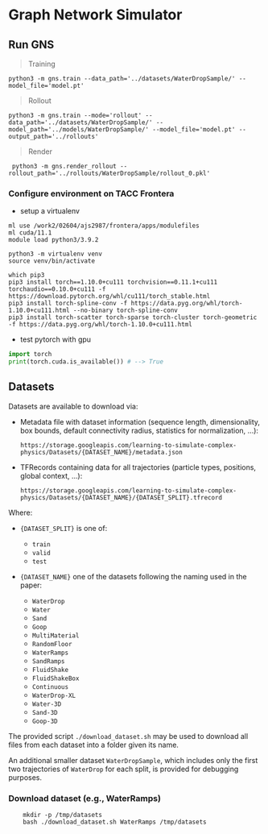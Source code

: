 # Graph Network Simulator

## Run GNS
> Training
```shell
python3 -m gns.train --data_path='../datasets/WaterDropSample/' --model_file='model.pt' 
```

> Rollout
```shell
python3 -m gns.train --mode='rollout' --data_path='../datasets/WaterDropSample/' --model_path='../models/WaterDropSample/' --model_file='model.pt' --output_path='../rollouts'
```

> Render
```shell
 python3 -m gns.render_rollout --rollout_path='../rollouts/WaterDropSample/rollout_0.pkl' 
```

### Configure environment on TACC Frontera

- setup a virtualenv
```
ml use /work2/02604/ajs2987/frontera/apps/modulefiles
ml cuda/11.1
module load python3/3.9.2

python3 -m virtualenv venv
source venv/bin/activate

which pip3
pip3 install torch==1.10.0+cu111 torchvision==0.11.1+cu111 torchaudio==0.10.0+cu111 -f https://download.pytorch.org/whl/cu111/torch_stable.html
pip3 install torch-spline-conv -f https://data.pyg.org/whl/torch-1.10.0+cu111.html --no-binary torch-spline-conv
pip3 install torch-scatter torch-sparse torch-cluster torch-geometric -f https://data.pyg.org/whl/torch-1.10.0+cu111.html
```

- test pytorch with gpu

```python
import torch
print(torch.cuda.is_available()) # --> True
```
## Datasets

Datasets are available to download via:

* Metadata file with dataset information (sequence length, dimensionality, box bounds, default connectivity radius, statistics for normalization, ...):

  `https://storage.googleapis.com/learning-to-simulate-complex-physics/Datasets/{DATASET_NAME}/metadata.json`

* TFRecords containing data for all trajectories (particle types, positions, global context, ...):

  `https://storage.googleapis.com/learning-to-simulate-complex-physics/Datasets/{DATASET_NAME}/{DATASET_SPLIT}.tfrecord`

Where:

* `{DATASET_SPLIT}` is one of:
  * `train`
  * `valid`
  * `test`

* `{DATASET_NAME}` one of the datasets following the naming used in the paper:
  * `WaterDrop`
  * `Water`
  * `Sand`
  * `Goop`
  * `MultiMaterial`
  * `RandomFloor`
  * `WaterRamps`
  * `SandRamps`
  * `FluidShake`
  * `FluidShakeBox`
  * `Continuous`
  * `WaterDrop-XL`
  * `Water-3D`
  * `Sand-3D`
  * `Goop-3D`

The provided script `./download_dataset.sh` may be used to download all files from each dataset into a folder given its name.

An additional smaller dataset `WaterDropSample`, which includes only the first two trajectories of `WaterDrop` for each split, is provided for debugging purposes.

### Download dataset (e.g., WaterRamps)


```shell
    mkdir -p /tmp/datasets
    bash ./download_dataset.sh WaterRamps /tmp/datasets
```
